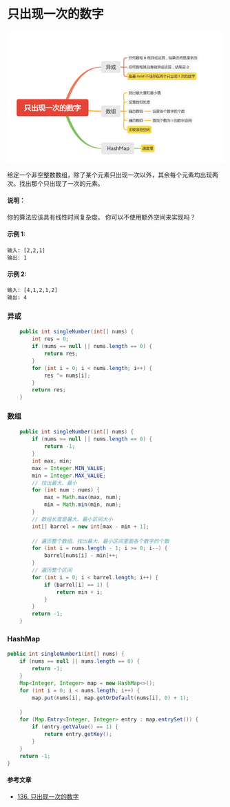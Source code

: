 只出现一次的数字
=============



![image_singleNumber](../images/lc-hashtable/image_singleNumber.png)

给定一个非空整数数组，除了某个元素只出现一次以外，其余每个元素均出现两次。找出那个只出现了一次的元素。

#### 说明：

你的算法应该具有线性时间复杂度。 你可以不使用额外空间来实现吗？

#### 示例 1:
```
输入: [2,2,1]
输出: 1
```
#### 示例 2:
```
输入: [4,1,2,1,2]
输出: 4
```

### 异或
```java
    public int singleNumber(int[] nums) {
        int res = 0;
        if (nums == null || nums.length == 0) {
            return res;
        }
        for (int i = 0; i < nums.length; i++) {
            res ^= nums[i];
        }
        return res;
    }
```
### 数组
```java
    public int singleNumber(int[] nums) {
        if (nums == null || nums.length == 0) {
            return -1;
        }
        int max, min;
        max = Integer.MIN_VALUE;
        min = Integer.MAX_VALUE;
        // 找出最大、最小
        for (int num : nums) {
            max = Math.max(max, num);
            min = Math.min(min, num);
        }
        // 数组长度是最大、最小区间大小
        int[] barrel = new int[max - min + 1];

        // 遍历整个数组、找出最大、最小区间里面各个数字的个数
        for (int i = nums.length - 1; i >= 0; i--) {
            barrel[nums[i] - min]++;
        }
        // 遍历整个区间
        for (int i = 0; i < barrel.length; i++) {
            if (barrel[i] == 1) {
                return min + i;
            }
        }
        return -1;
    }
```

### HashMap

```java
public int singleNumber1(int[] nums) {
    if (nums == null || nums.length == 0) {
        return -1;
    }
    Map<Integer, Integer> map = new HashMap<>();
    for (int i = 0; i < nums.length; i++) {
        map.put(nums[i], map.getOrDefault(nums[i], 0) + 1);

    }
    for (Map.Entry<Integer, Integer> entry : map.entrySet()) {
        if (entry.getValue() == 1) {
            return entry.getKey();
        }
    }
    return -1;
}
```

#### 参考文章
-  [136. 只出现一次的数字](https://leetcode-cn.com/problems/single-number/)

